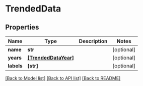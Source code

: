 # TrendedData


## Properties
Name | Type | Description | Notes
------------ | ------------- | ------------- | -------------
**name** | **str** |  | [optional] 
**years** | [**[TrendedDataYear]**](TrendedDataYear.md) |  | [optional] 
**labels** | **[str]** |  | [optional] 

[[Back to Model list]](../README.md#documentation-for-models) [[Back to API list]](../README.md#documentation-for-api-endpoints) [[Back to README]](../README.md)


